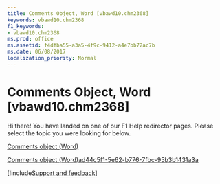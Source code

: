 ```yaml
---
title: Comments Object, Word [vbawd10.chm2368]
keywords: vbawd10.chm2368
f1_keywords:
- vbawd10.chm2368
ms.prod: office
ms.assetid: f4dfba55-a3a5-4f9c-9412-a4e7bb72ac7b
ms.date: 06/08/2017
localization_priority: Normal
---
```



# Comments Object, Word [vbawd10.chm2368]

Hi there! You have landed on one of our F1 Help redirector pages. Please select the topic you were looking for below.

[Comments object (Word)](https://msdn.microsoft.com/library/e384b37a-50e3-a214-52a8-6fda2acc4991%28Office.15%29.aspx)

[Comments object (Word)ad44c5f1-5e62-b776-7fbc-95b3b1431a3a](https://msdn.microsoft.com/library/ad44c5f1-5e62-b776-7fbc-95b3b1431a3a%28Office.15%29.aspx)

[!include[Support and feedback](~/includes/feedback-boilerplate.md)]